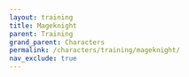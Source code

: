 ```yaml
---
layout: training
title: Mageknight
parent: Training
grand_parent: Characters
permalink: /characters/training/mageknight/
nav_exclude: true
---
```

